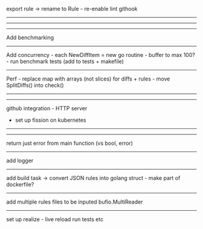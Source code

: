 
export rule
	-> rename to Rule
	- re-enable lint githook

-----------------------------------------------------------
-----------------------------------------------------------
-----------------------------------------------------------
Add benchmarking

-----------------------------------------------------------
Add concurrency
	- each NewDiffItem = new go routine
	- buffer to max 100?
		- run benchmark tests (add to tests + makefile)

-----------------------------------------------------------
Perf
	- replace map with arrays (not slices) for diffs + rules
	- move SplitDiffs() into check()




-----------------------------------------------------------
-----------------------------------------------------------
github integration - HTTP server
- set up fission on kubernetes

-----------------------------------------------------------
-----------------------------------------------------------

return just error from main function (vs bool, error)

-----------------------------------------------------------

add logger

-----------------------------------------------------------
add build task -> convert JSON rules into golang struct
	- make part of dockerfile?

-----------------------------------------------------------
add multiple rules files to be inputed
	bufio.MultiReader

-----------------------------------------------------------
set up realize - live reload run tests etc
